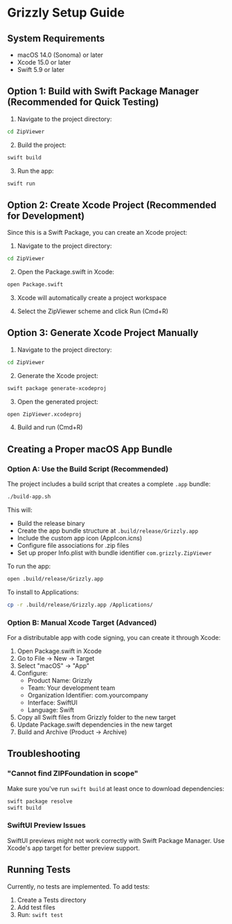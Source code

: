 # Grizzly Setup Guide

## System Requirements

- macOS 14.0 (Sonoma) or later
- Xcode 15.0 or later
- Swift 5.9 or later

## Option 1: Build with Swift Package Manager (Recommended for Quick Testing)

1. Navigate to the project directory:
```bash
cd ZipViewer
```

2. Build the project:
```bash
swift build
```

3. Run the app:
```bash
swift run
```

## Option 2: Create Xcode Project (Recommended for Development)

Since this is a Swift Package, you can create an Xcode project:

1. Navigate to the project directory:
```bash
cd ZipViewer
```

2. Open the Package.swift in Xcode:
```bash
open Package.swift
```

3. Xcode will automatically create a project workspace

4. Select the ZipViewer scheme and click Run (Cmd+R)

## Option 3: Generate Xcode Project Manually

1. Navigate to the project directory:
```bash
cd ZipViewer
```

2. Generate the Xcode project:
```bash
swift package generate-xcodeproj
```

3. Open the generated project:
```bash
open ZipViewer.xcodeproj
```

4. Build and run (Cmd+R)

## Creating a Proper macOS App Bundle

### Option A: Use the Build Script (Recommended)

The project includes a build script that creates a complete `.app` bundle:

```bash
./build-app.sh
```

This will:
- Build the release binary
- Create the app bundle structure at `.build/release/Grizzly.app`
- Include the custom app icon (AppIcon.icns)
- Configure file associations for .zip files
- Set up proper Info.plist with bundle identifier `com.grizzly.ZipViewer`

To run the app:
```bash
open .build/release/Grizzly.app
```

To install to Applications:
```bash
cp -r .build/release/Grizzly.app /Applications/
```

### Option B: Manual Xcode Target (Advanced)

For a distributable app with code signing, you can create it through Xcode:

1. Open Package.swift in Xcode
2. Go to File → New → Target
3. Select "macOS" → "App"
4. Configure:
   - Product Name: Grizzly
   - Team: Your development team
   - Organization Identifier: com.yourcompany
   - Interface: SwiftUI
   - Language: Swift
5. Copy all Swift files from Grizzly folder to the new target
6. Update Package.swift dependencies in the new target
7. Build and Archive (Product → Archive)

## Troubleshooting

### "Cannot find ZIPFoundation in scope"

Make sure you've run `swift build` at least once to download dependencies:
```bash
swift package resolve
swift build
```

### SwiftUI Preview Issues

SwiftUI previews might not work correctly with Swift Package Manager. Use Xcode's app target for better preview support.

## Running Tests

Currently, no tests are implemented. To add tests:
1. Create a Tests directory
2. Add test files
3. Run: `swift test`
